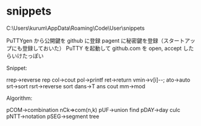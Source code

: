 # snippets

C:\Users\kurum\AppData\Roaming\Code\User\snippets

PuTTYgen から公開鍵を github に登録
pagent に秘密鍵を登録（スタートアップにも登録しておいた）
PuTTY を起動して github.com を open, accept したらいけたっぽい

Snippet:

rrep->reverse rep
col->cout
pol->printf
ret->return
vmin->v[i]--;
ato->auto
srt->sort
rsrt->reverse sort
dans->T ans cout
mm->mod

Algorithm:

pCOM->combination nCk=>com(n,k)
pUF->union find
pDAY->day culc
pNTT->notation
pSEG->segment tree
